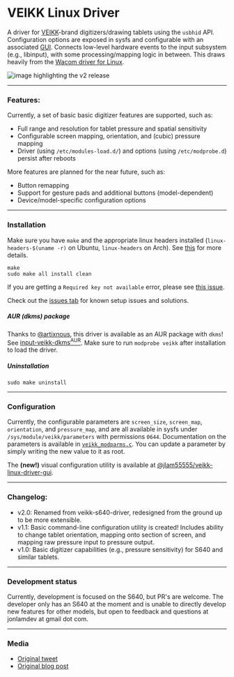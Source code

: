 # VEIKK Linux Driver
A driver for [VEIKK][0]-brand digitizers/drawing tablets using the `usbhid` API.
Configuration options are exposed in sysfs and configurable with an associated
[GUI][10]. Connects low-level hardware events to the input subsystem (e.g.,
libinput), with some processing/mapping logic in between. This draws heavily 
from the [Wacom driver for Linux][1].

![image highlighting the v2 release][11]

---

### Features:
Currently, a set of basic basic digitizer features are supported, such as:
- Full range and resolution for tablet pressure and spatial sensitivity
- Configurable screen mapping, orientation, and (cubic) pressure mapping
- Driver (using `/etc/modules-load.d/`) and options (using `/etc/modprobe.d`)
  persist after reboots

More features are planned for the near future, such as:
- Button remapping
- Support for gesture pads and additional buttons (model-dependent)
- Device/model-specific configuration options

---

### Installation
Make sure you have `make` and the appropriate linux headers installed 
(`linux-headers-$(uname -r)` on Ubuntu, `linux-headers` on Arch). See [this][4]
for more details.

    make
    sudo make all install clean
    
If you are getting a `Required key not available` error, please see
[this issue][6].

Check out the [issues tab][5] for known setup issues and solutions.

##### AUR (dkms) package
Thanks to [@artixnous][7], this driver is available as an AUR package with
`dkms`! See [input-veikk-dkms<sup>AUR</sup>][8]. Make sure to run
`modprobe veikk` after installation to load the driver.

##### Uninstallation
    sudo make uninstall
        
---

### Configuration
Currently, the configurable parameters are `screen_size`, `screen_map`,
`orientation`, and `pressure_map`, and are all available in sysfs under
`/sys/module/veikk/parameters` with permissions `0644`. Documentation on the
parameters is available in [`veikk_modparms.c`][9]. You can update a parameter
by simply writing the new value to it as root.

The **(new!)** visual configuration utility is available at
[@jlam55555/veikk-linux-driver-gui][10].

---

### Changelog:
- v2.0: Renamed from veikk-s640-driver, redesigned from the ground up to be more
    extensible.
- v1.1: Basic command-line configuration utility is created! Includes ability to
    change tablet orientation, mapping onto section of screen, and mapping raw 
    pressure input to pressure output.
- v1.0: Basic digitizer capabilities (e.g., pressure sensitivity) for S640 and
    similar tablets.
    
---

### Development status
Currently, development is focused on the S640, but PR's are welcome. The
developer only has an S640 at the moment and is unable to directly develop new
features for other models, but open to feedback and questions at jonlamdev
at gmail dot com.

---

### Media
- [Original tweet][2]
- [Original blog post][3]
    
[0]: https://www.veikk.com/
[1]: https://github.com/torvalds/linux/blob/master/drivers/hid/wacom_wac.c
[2]: https://twitter.com/jlam55555/status/1138285016209854464?s=20
[3]: https://everything-is-sheep.herokuapp.com/posts/on-developing-a-linux-driver
[4]: https://askubuntu.com/questions/554624/how-to-resolve-the-lib-modules-3-13-0-27-generic-build-no-such-file-or-direct
[5]: https://github.com/jlam55555/veikk-s640-driver/issues
[6]: https://github.com/jlam55555/veikk-linux-driver/issues/3
[7]: https://github.com/artixnous
[8]: https://aur.archlinux.org/packages/input-veikk-dkms/
[9]: ./veikk_modparms.c
[10]: https://github.com/jlam55555/veikk-linux-driver-gui
[11]: https://i.imgur.com/Mug8gRn.jpg
